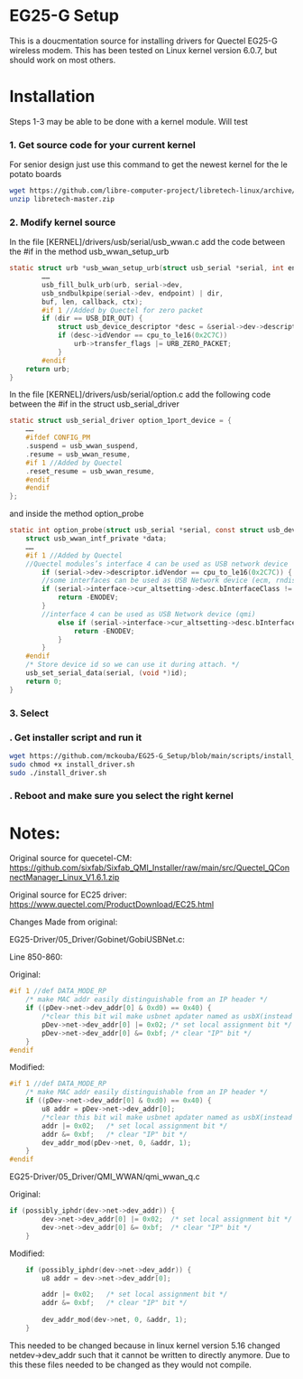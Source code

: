 


# EG25-G Setup

This is a doucmentation source for installing drivers for Quectel EG25-G wireless modem.  This has been tested on Linux kernel version 6.0.7, but should work on most others.

# Installation
Steps 1-3 may be able to be done with a kernel module.  Will test
### 1. Get source code for your current kernel
For senior design just use this command to get the newest kernel for the le potato boards
```sh
wget https://github.com/libre-computer-project/libretech-linux/archive/refs/heads/v6.0/libretech-master.zip
unzip libretech-master.zip
```
### 2. Modify kernel source
In the file [KERNEL]/drivers/usb/serial/usb_wwan.c add the code between the #if in the method usb_wwan_setup_urb
```C
static struct urb *usb_wwan_setup_urb(struct usb_serial *serial, int endpoint, int dir, void *ctx, char *buf, int len,void (*callback) (struct urb *)) {
        ……
        usb_fill_bulk_urb(urb, serial->dev,
        usb_sndbulkpipe(serial->dev, endpoint) | dir,
        buf, len, callback, ctx);
        #if 1 //Added by Quectel for zero packet
        if (dir == USB_DIR_OUT) {
            struct usb_device_descriptor *desc = &serial->dev->descriptor;
            if (desc->idVendor == cpu_to_le16(0x2C7C))
                urb->transfer_flags |= URB_ZERO_PACKET;
            }
        #endif
    return urb;
}
```

In the file [KERNEL]/drivers/usb/serial/option.c add the following code between the #if in the struct usb_serial_driver
```C
static struct usb_serial_driver option_1port_device = {
    ……
    #ifdef CONFIG_PM
    .suspend = usb_wwan_suspend,
    .resume = usb_wwan_resume,
    #if 1 //Added by Quectel
    .reset_resume = usb_wwan_resume,
    #endif
    #endif
};
```
and inside the method option_probe
```C
static int option_probe(struct usb_serial *serial, const struct usb_device_id *id) {
    struct usb_wwan_intf_private *data;
    ……
    #if 1 //Added by Quectel
    //Quectel modules’s interface 4 can be used as USB network device
        if (serial->dev->descriptor.idVendor == cpu_to_le16(0x2C7C)) {
        //some interfaces can be used as USB Network device (ecm, rndis, mbim)
        if (serial->interface->cur_altsetting->desc.bInterfaceClass != 0xFF) {
            return -ENODEV;
        }
        //interface 4 can be used as USB Network device (qmi)
            else if (serial->interface->cur_altsetting->desc.bInterfaceNumber >= 4) {
                return -ENODEV;
            }
        }
    #endif
    /* Store device id so we can use it during attach. */
    usb_set_serial_data(serial, (void *)id);
    return 0;
}
```
### 3. Select 
### . Get installer script and run it
```sh
wget https://github.com/mckouba/EG25-G_Setup/blob/main/scripts/install_driver.sh
sudo chmod +x install_driver.sh
sudo ./install_driver.sh
```

### . Reboot and make sure you select the right kernel



# Notes:

Original source for quecetel-CM: https://github.com/sixfab/Sixfab_QMI_Installer/raw/main/src/Quectel_QConnectManager_Linux_V1.6.1.zip

Original source for EC25 driver: https://www.quectel.com/ProductDownload/EC25.html


Changes Made from original:

EG25-Driver/05_Driver/Gobinet/GobiUSBNet.c:

Line 850-860:

Original:
```C
#if 1 //def DATA_MODE_RP
    /* make MAC addr easily distinguishable from an IP header */
    if ((pDev->net->dev_addr[0] & 0xd0) == 0x40) {
        /*clear this bit wil make usbnet apdater named as usbX(instead if ethX)*/
        pDev->net->dev_addr[0] |= 0x02;	/* set local assignment bit */
        pDev->net->dev_addr[0] &= 0xbf;	/* clear "IP" bit */
    }
#endif
```
Modified:
```C
#if 1 //def DATA_MODE_RP
    /* make MAC addr easily distinguishable from an IP header */
    if ((pDev->net->dev_addr[0] & 0xd0) == 0x40) {
        u8 addr = pDev->net->dev_addr[0];
        /*clear this bit wil make usbnet apdater named as usbX(instead if ethX)*/
        addr |= 0x02;	/* set local assignment bit */
        addr &= 0xbf;	/* clear "IP" bit */
        dev_addr_mod(pDev->net, 0, &addr, 1);
    }
#endif
```
EG25-Driver/05_Driver/QMI_WWAN/qmi_wwan_q.c


Original:
```C
if (possibly_iphdr(dev->net->dev_addr)) {
		dev->net->dev_addr[0] |= 0x02;	/* set local assignment bit */
		dev->net->dev_addr[0] &= 0xbf;	/* clear "IP" bit */
	}
```

Modified:
```C
	if (possibly_iphdr(dev->net->dev_addr)) {
		u8 addr = dev->net->dev_addr[0];

		addr |= 0x02;	/* set local assignment bit */
		addr &= 0xbf;	/* clear "IP" bit */
	
		dev_addr_mod(dev->net, 0, &addr, 1);
	}
```
This needed to be changed because in linux kernel version 5.16 changed netdev->dev_addr such that it cannot be written to directly anymore.
Due to this these files needed to be changed as they would not compile.
